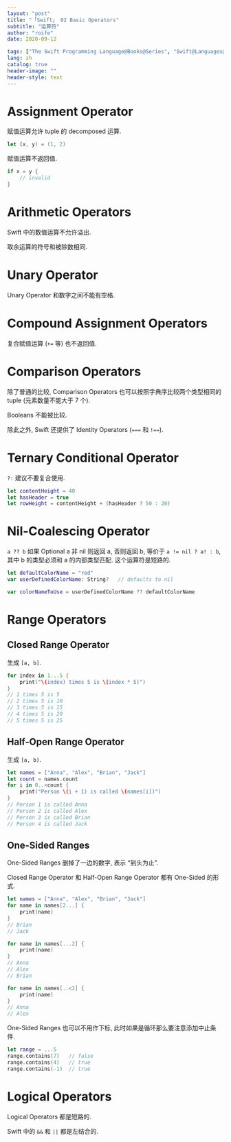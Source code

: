 ```yaml
---
layout: "post"
title: "「Swift」 02 Basic Operators"
subtitle: "运算符"
author: "roife"
date: 2020-09-12

tags: ["The Swift Programming Language@Books@Series", "Swift@Languages@Tags"]
lang: zh
catalog: true
header-image: ""
header-style: text
---
```


# Assignment Operator

赋值运算允许 tuple 的 decomposed 运算.

```swift
let (x, y) = (1, 2)
```

赋值运算不返回值.

```swift
if x = y {
    // invalid
}
```

# Arithmetic Operators

Swift 中的数值运算不允许溢出.

取余运算的符号和被除数相同.

# Unary Operator

Unary Operator 和数字之间不能有空格.

# Compound Assignment Operators

复合赋值运算 (`+=` 等) 也不返回值.

# Comparison Operators

除了普通的比较, Comparison Operators 也可以按照字典序比较两个类型相同的 tuple (元素数量不能大于 7 个).

Booleans 不能被比较.

除此之外, Swift 还提供了 Identity Operators (`===` 和 `!==`).

# Ternary Conditional Operator

`?:` 建议不要复合使用.

```swift
let contentHeight = 40
let hasHeader = true
let rowHeight = contentHeight + (hasHeader ? 50 : 20)
```

# Nil-Coalescing Operator

`a ?? b` 如果 Optional a 非 nil 则返回 a, 否则返回 b, 等价于 `a != nil ? a! : b`, 其中 b 的类型必须和 a 的内部类型匹配. 这个运算符是短路的.

```swift
let defaultColorName = "red"
var userDefinedColorName: String?   // defaults to nil

var colorNameToUse = userDefinedColorName ?? defaultColorName
```

# Range Operators

## Closed Range Operator

生成 `[a, b]`.

```swift
for index in 1...5 {
    print("\(index) times 5 is \(index * 5)")
}
// 1 times 5 is 5
// 2 times 5 is 10
// 3 times 5 is 15
// 4 times 5 is 20
// 5 times 5 is 25
```

## Half-Open Range Operator

生成 `[a, b)`.

```swift
let names = ["Anna", "Alex", "Brian", "Jack"]
let count = names.count
for i in 0..<count {
    print("Person \(i + 1) is called \(names[i])")
}
// Person 1 is called Anna
// Person 2 is called Alex
// Person 3 is called Brian
// Person 4 is called Jack
```

## One-Sided Ranges

One-Sided Ranges 删掉了一边的数字, 表示 “到头为止”.

Closed Range Operator 和 Half-Open Range Operator 都有 One-Sided 的形式.

```swift
let names = ["Anna", "Alex", "Brian", "Jack"]
for name in names[2...] {
    print(name)
}
// Brian
// Jack

for name in names[...2] {
    print(name)
}
// Anna
// Alex
// Brian

for name in names[..<2] {
    print(name)
}
// Anna
// Alex
```

One-Sided Ranges 也可以不用作下标, 此时如果是循环那么要注意添加中止条件.

```swift
let range = ...5
range.contains(7)   // false
range.contains(4)   // true
range.contains(-1)  // true
```

# Logical Operators

Logical Operators 都是短路的.

Swift 中的 `&&` 和 `||` 都是左结合的.


